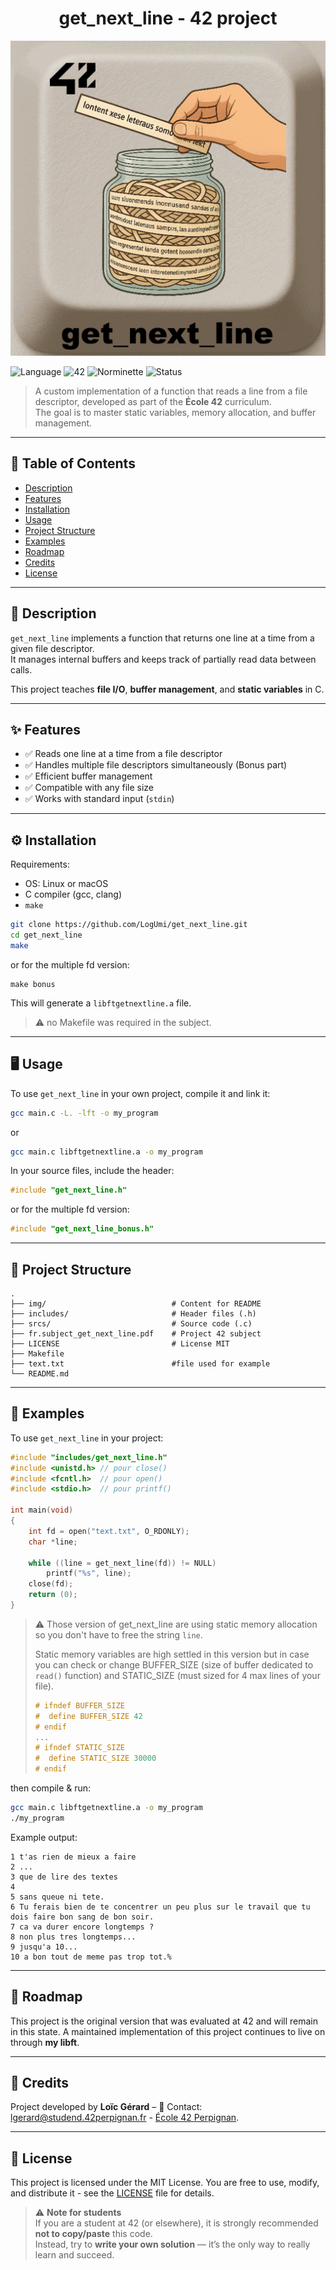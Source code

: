 <div align="center">
  <h1>get_next_line - 42 project</h1>
  <img src="./img/get_next_line.png"  />
  <br>
</div>

![Language](https://img.shields.io/badge/language-C-blue)
![42](https://img.shields.io/badge/school-42-black)
![Norminette](https://img.shields.io/badge/norminette-passed-brightgreen)
![Status](https://img.shields.io/badge/status-completed-brightgreen)

> A custom implementation of a function that reads a line from a file descriptor, developed as part of the **École 42** curriculum.  
> The goal is to master static variables, memory allocation, and buffer management.

---

## 📖 Table of Contents
- [Description](#-description)
- [Features](#-features)
- [Installation](#%EF%B8%8F-installation)
- [Usage](#-usage)
- [Project Structure](#-project-structure)
- [Examples](#-examples)
- [Roadmap](#-roadmap)
- [Credits](#-credits)
- [License](#-license)

---

## 📝 Description
`get_next_line` implements a function that returns one line at a time from a given file descriptor.  
It manages internal buffers and keeps track of partially read data between calls.

This project teaches **file I/O**, **buffer management**, and **static variables** in C.

---

## ✨ Features
- ✅ Reads one line at a time from a file descriptor
- ✅ Handles multiple file descriptors simultaneously (Bonus part)
- ✅ Efficient buffer management
- ✅ Compatible with any file size
- ✅ Works with standard input (`stdin`)

---

## ⚙️ Installation
Requirements:  
- OS: Linux or macOS  
- C compiler (gcc, clang)  
- `make`

```bash
git clone https://github.com/LogUmi/get_next_line.git
cd get_next_line
make
```
or for the multiple fd version:
```
make bonus
```
This will generate a `libftgetnextline.a` file.

> ⚠️ no Makefile was required in the subject.

---

## 🖥 Usage
To use `get_next_line` in your own project, compile it and link it:

```bash
gcc main.c -L. -lft -o my_program
```
or
```bash
gcc main.c libftgetnextline.a -o my_program
```

In your source files, include the header:
```c
#include "get_next_line.h"
```
or for the multiple fd version:
```c
#include "get_next_line_bonus.h"
```

---

## 📂 Project Structure

```
.
├── img/                			# Content for README
├── includes/           			# Header files (.h)
├── srcs/              				# Source code (.c)
├── fr.subject_get_next_line.pdf	# Project 42 subject
├── LICENSE			    			# License MIT
├── Makefile
├── text.txt						#file used for example
└── README.md
```

---

## 🔎 Examples
To use `get_next_line` in your project:

```c
#include "includes/get_next_line.h"
#include <unistd.h> // pour close()
#include <fcntl.h>  // pour open()
#include <stdio.h>  // pour printf()

int main(void)
{
    int fd = open("text.txt", O_RDONLY);
    char *line;

    while ((line = get_next_line(fd)) != NULL)
        printf("%s", line);
    close(fd);
    return (0);
}
```
> ⚠️ Those version of get_next_line are using static memory allocation so you don't have to free the string `line`.
> 
> Static memory variables are high settled in this version but in case you can check or change BUFFER_SIZE (size of buffer dedicated to `read()` function) and STATIC_SIZE (must sized for 4 max lines of your file).
> ```c
> # ifndef BUFFER_SIZE
> #  define BUFFER_SIZE 42
> # endif
> ...
> # ifndef STATIC_SIZE
> #  define STATIC_SIZE 30000
> # endif
> ```
then compile & run:
```bash
gcc main.c libftgetnextline.a -o my_program
./my_program
```
Example output:
```
1 t'as rien de mieux a faire
2 ...
3 que de lire des textes
4
5 sans queue ni tete.
6 Tu ferais bien de te concentrer un peu plus sur le travail que tu dois faire bon sang de bon soir.
7 ca va durer encore longtemps ?
8 non plus tres longtemps...
9 jusqu'a 10...
10 a bon tout de meme pas trop tot.%
```

---

## 🚀 Roadmap
This project is the original version that was evaluated at 42 and will remain in this state. 
A maintained implementation of this project continues to live on through **my libft**.

---

## 👤 Credits
Project developed by **Loïc Gérard** – 📧 Contact: lgerard@studend.42perpignan.fr - [École 42 Perpignan](https://42perpignan.fr).

---

## 📜 License
This project is licensed under the MIT License. You are free to use, modify, and distribute it - see the [LICENSE](./LICENSE) file for details.

> ⚠️ **Note for students**  
> If you are a student at 42 (or elsewhere), it is strongly recommended **not to copy/paste** this code.  
> Instead, try to **write your own solution** — it’s the only way to really learn and succeed.
